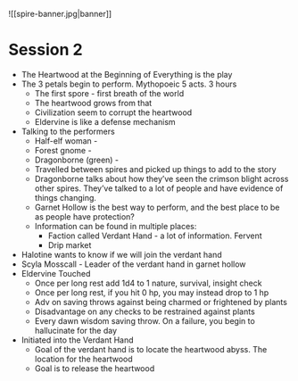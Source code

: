 ![[spire-banner.jpg|banner]]

# Session 2

- The Heartwood at the Beginning of Everything is the play
- The 3 petals begin to perform. Mythopoeic 5 acts. 3 hours
	- The first spore - first breath of the world
	- The heartwood grows from that
	- Civilization seem to corrupt the heartwood
	- Eldervine is like a defense mechanism
- Talking to the performers
	- Half-elf woman -
	- Forest gnome -
	- Dragonborne (green) -
	- Travelled between spires and picked up things to add to the story
	- Dragonborne talks about how they’ve seen the crimson blight across other spires. They’ve talked to a lot of people and have evidence of things changing.
	- Garnet Hollow is the best way to perform, and the best place to be as people have protection?
	- Information can be found in multiple places:
		- Faction called Verdant Hand - a lot of information. Fervent
		- Drip market
- Halotine wants to know if we will join the verdant hand
- Scyla Mosscall - Leader of the verdant hand in garnet hollow
- Eldervine Touched
	- Once per long rest add 1d4 to 1 nature, survival, insight check
	- Once per long rest, if you hit 0 hp, you may instead drop to 1 hp
	- Adv on saving throws against being charmed or frightened by plants
	- Disadvantage on any checks to be restrained against plants
	- Every dawn wisdom saving throw. On a failure, you begin to hallucinate for the day
- Initiated into the Verdant Hand
	- Goal of the verdant hand is to locate the heartwood abyss. The location for the heartwood
	- Goal is to release the heartwood
